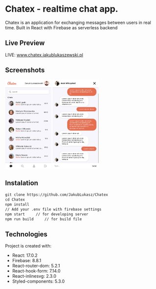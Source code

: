 # Chatex - realtime chat app.

Chatex is an application for exchanging messages between users in real time. Built in React with Firebase as serverless backend

## Live Preview

LIVE: www.chatex.jakublukaszewski.pl

## Screenshots

<img src="./src/screenshots/screenshot1.jpg" alt="screenshot1" width="30%"/>
<img src="./src/screenshots/screenshot2.jpg" alt="screenshot2" width="30%"/>

## Instalation

```
git clone https://github.com/JakubLukasz/Chatex
cd Chatex
npm install
// Add your .env file with firebase settings
npm start     // for developing server
npm run build     // for build file
```

## Technologies

Project is created with:

- React: 17.0.2
- Firebase: 8.8.1
- React-router-dom: 5.2.1
- React-hook-form: 7.14.0
- React-inlinesvg: 2.3.0
- Styled-components: 5.3.0
